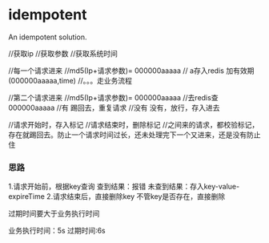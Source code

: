 # idempotent
An idempotent solution.

//获取ip
//获取参数
//获取系统时间

//每一个请求进来
//md5(Ip+请求参数)=  000000aaaaa
// a存入redis 加有效期   (000000aaaaa,time)
//。。。走业务流程

//第二个请求进来
//md5(Ip+请求参数)=  000000aaaaa
//去redis查000000aaaaa
//有  踢回去，重复请求
//没有  没有，放行，存入进去




//请求开始时，存入标记
//请求结束时，删除标记
//之间来的请求，都校验标记，存在就踢回去。防止一个请求时间过长，还未处理完下一个又进来，还是没有防止住

### 思路
1.请求开始前，根据key查询
查到结果：报错
未查到结果：存入key-value-expireTime
2.请求结束后，直接删除key
不管key是否存在，直接删除

过期时间要大于业务执行时间

业务执行时间：5s
过期时间:6s
